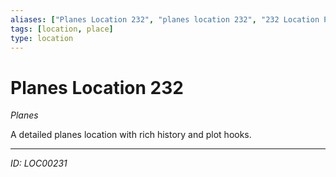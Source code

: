 ```yaml
---
aliases: ["Planes Location 232", "planes location 232", "232 Location Planes"]
tags: [location, place]
type: location
---
```


# Planes Location 232

*Planes*

A detailed planes location with rich history and plot hooks.

---
*ID: LOC00231*